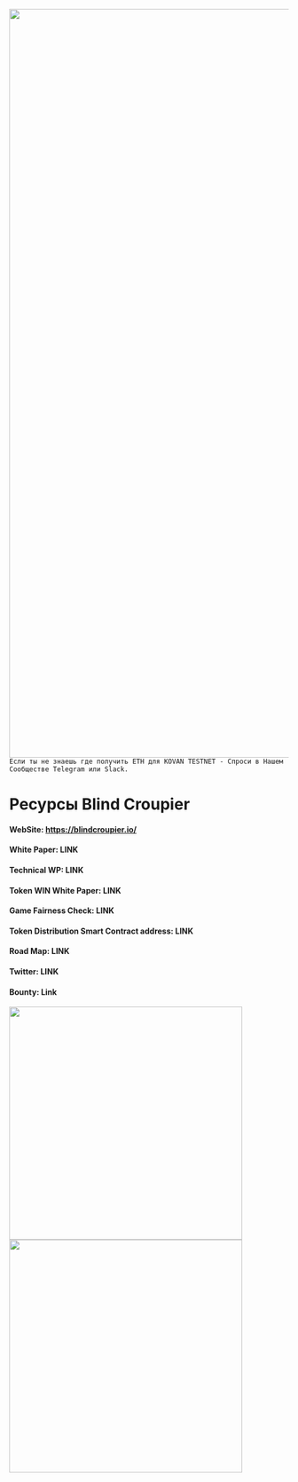 [<img align="left" src="https://user-images.githubusercontent.com/31250469/29750942-349ba18a-8b7b-11e7-967e-54558233c762.jpg" width="1350">](http://blind-croupier.herokuapp.com/)
`Если ты не знаешь где получить ETH для KOVAN TESTNET - Спроси в Нашем Сообществе Telegram или Slack.`

# Ресурсы Blind Croupier

#### WebSite: https://blindcroupier.io/

#### White Paper: LINK

#### Technical WP: LINK

#### Token WIN White Paper: LINK

#### Game Fairness Check: LINK

#### Token Distribution Smart Contract address: LINK

#### Road Map: LINK

#### Twitter: LINK

#### Bounty: Link

[<img align="left" src="https://user-images.githubusercontent.com/31250469/29744115-d528a428-8ad0-11e7-97e6-bb16bbf286f9.png" width="420">](http://blind-croupier.herokuapp.com/) [<img align="left" src="https://user-images.githubusercontent.com/31250469/29744116-d5fb346a-8ad0-11e7-9f27-f5b41b99ae4a.png" width="420">](http://blind-croupier.herokuapp.com/)
